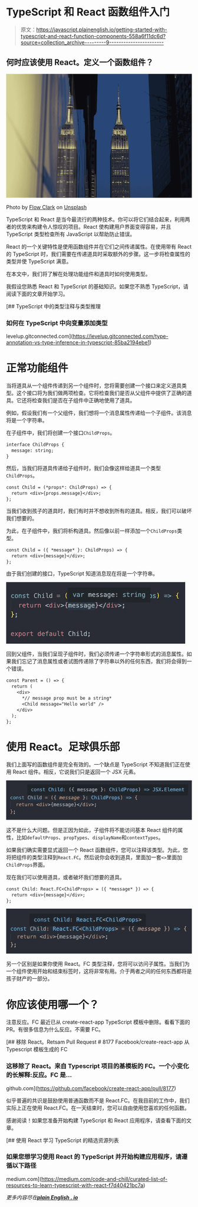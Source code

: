 # TypeScript 和 React 函数组件入门

> 原文：<https://javascript.plainenglish.io/getting-started-with-typescript-and-react-function-components-558a6f11dc6d?source=collection_archive---------9----------------------->

## 何时应该使用 React。定义一个函数组件？

![](img/e65c5ecc4526e17b66ac9f68c85d0cfd.png)

Photo by [Flow Clark](https://unsplash.com/@flowclark?utm_source=medium&utm_medium=referral) on [Unsplash](https://unsplash.com?utm_source=medium&utm_medium=referral)

TypeScript 和 React 是当今最流行的两种技术。你可以将它们结合起来，利用两者的优势来构建令人惊叹的项目。React 使构建用户界面变得容易，并且 TypeScript 类型检查所有 JavaScript 以帮助防止错误。

React 的一个关键特性是使用函数组件并在它们之间传递属性。在使用带有 React 的 TypeScript 时，我们需要在传递道具时采取额外的步骤。这一步将检查属性的类型并使 TypeScript 满意。

在本文中，我们将了解在处理功能组件和道具时如何使用类型。

我假设您熟悉 React 和 TypeScript 的基础知识。如果您不熟悉 TypeScript，请阅读下面的文章开始学习。

[](https://levelup.gitconnected.com/type-annotation-vs-type-inference-in-typescript-85ba2194ebe1) [## TypeScript 中的类型注释与类型推理

### 如何在 TypeScript 中向变量添加类型

levelup.gitconnected.com](https://levelup.gitconnected.com/type-annotation-vs-type-inference-in-typescript-85ba2194ebe1) 

# 正常功能组件

当将道具从一个组件传递到另一个组件时，您将需要创建一个接口来定义道具类型。这个接口将为我们做两项检查。它将检查我们是否从父组件中提供了正确的道具。它还将检查我们是否在子组件中正确地使用了道具。

例如，假设我们有一个父组件，我们想将一个消息属性传递给一个子组件。该消息将是一个字符串。

在子组件中，我们将创建一个接口`ChildProps`。

```
interface ChildProps {
  message: string;
}
```

然后，当我们将道具传递给子组件时，我们会像这样给道具一个类型`ChildProps`。

```
const Child = (*props*: ChildProps) => {
  return <div>{props.message}</div>;
};
```

当我们收到孩子的道具时，我们有时并不想收到所有的道具。相反，我们可以破坏我们想要的。

为此，在子组件中，我们将析构道具。然后像以前一样添加一个`ChildProps`类型。

```
const Child = ({ *message* }: ChildProps) => {
  return <div>{message}</div>;
};
```

由于我们创建的接口，TypeScript 知道消息现在将是一个字符串。

![](img/c3eb74136c549822238502fead50066b.png)

回到父组件，当我们呈现子组件时，我们必须传递一个字符串形式的消息属性。如果我们忘记了消息属性或者试图传递除了字符串以外的任何东西，我们将会得到一个错误。

```
const Parent = () => {
  return (
    <div>
      *// message prop must be a string*
      <Child message="Hello world" />
    </div>
  );
};
```

# 使用 React。足球俱乐部

我们上面写的函数组件是完全有效的。一个缺点是 TypeScript 不知道我们正在使用 React 组件。相反，它说我们只是返回一个 JSX 元素。

![](img/a65a03081f07f29478cd096da316c4e6.png)

这不是什么大问题。但是正因为如此，子组件将不能访问基本 React 组件的属性，比如`defaultProps`、`propTypes`、`displayName`和`contextTypes`。

如果我们确实需要显式返回一个 React 函数组件，您可以注释该类型。为此，您将把组件的类型注释到`React.FC`。然后说你会收到道具，里面加一套`<>`里面加`ChildProps`界面。

现在我们可以使用道具，或者破坏我们想要的道具。

```
const Child: React.FC<ChildProps> = ({ *message* }) => {
  return <div>{message}</div>;
};
```

![](img/e569950cb0e8df9f76de111ca9de4f43.png)

另一个区别是如果你使用 React。FC 类型注释，您将可以访问子属性。当我们为一个组件使用开始和结束标签时，这将非常有用。介于两者之间的任何东西都将是孩子财产的一部分。

# 你应该使用哪一个？

注意反应。FC 最近已从 create-react-app TypeScript 模板中删除。看看下面的 PR。有很多信息为什么反应。不需要 FC。

[](https://github.com/facebook/create-react-app/pull/8177) [## 移除 React。Retsam Pull Request # 8177 Facebook/create-react-app 从 Typescript 模板生成的 FC

### 这移除了 React。来自 Typescript 项目的基模板的 FC。一个小变化的长解释:反应。FC 是…

github.com](https://github.com/facebook/create-react-app/pull/8177) 

似乎普遍的共识是鼓励使用普通函数而不是 React.FC。在我目前的工作中，我们实际上正在使用 React.FC。在一天结束时，您可以自由使用您喜欢的任何函数。

感谢阅读！如果您准备开始构建 TypeScript 和 React 应用程序，请查看下面的文章。

[](https://medium.com/code-and-chill/curated-list-of-resources-to-learn-typescript-with-react-f7d40421bc7a) [## 使用 React 学习 TypeScript 的精选资源列表

### 如果您想学习使用 React 的 TypeScript 并开始构建应用程序，请遵循以下路径

medium.com](https://medium.com/code-and-chill/curated-list-of-resources-to-learn-typescript-with-react-f7d40421bc7a) 

*更多内容尽在*[***plain English . io***](https://plainenglish.io/)